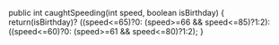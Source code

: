 public int caughtSpeeding(int speed, boolean isBirthday) {
  return(isBirthday)?
  ((speed<=65)?0:
  (speed>=66 && speed<=85)?1:2):
  ((speed<=60)?0:
  (speed>=61 && speed<=80)?1:2);
}
